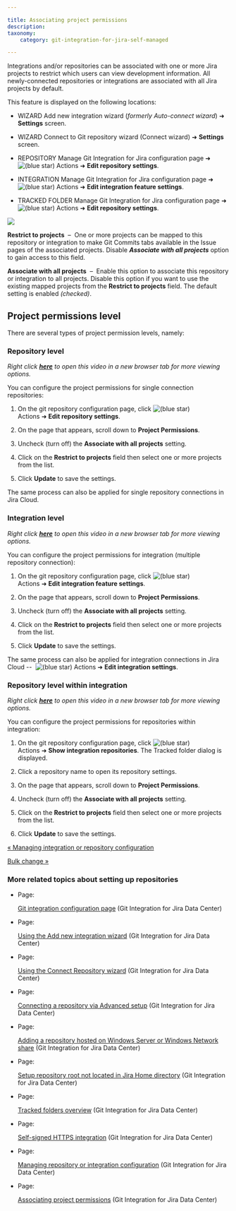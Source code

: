 ```yaml
---

title: Associating project permissions
description:
taxonomy:
    category: git-integration-for-jira-self-managed

---
```

Integrations and/or repositories can be associated with one or more Jira projects to restrict which users can view development information. All newly-connected repositories or integrations are associated with all Jira projects by default.

This feature is displayed on the following locations:

*   WIZARD Add new integration wizard (_formerly Auto-connect wizard_) ➜ **Settings** screen.

*   WIZARD Connect to Git repository wizard (Connect wizard) ➜ **Settings** screen.

*   REPOSITORY Manage Git Integration for Jira configuration page ➜ ![(blue star)](/wiki/s/-1639011364/6452/8b4898d3c114827e64ec143b4fa79bb76a6cfa5b/_/images/icons/emoticons/star_blue.png) Actions ➜ **Edit repository settings**.

*   INTEGRATION Manage Git Integration for Jira configuration page ➜ ![(blue star)](/wiki/s/-1639011364/6452/8b4898d3c114827e64ec143b4fa79bb76a6cfa5b/_/images/icons/emoticons/star_blue.png) Actions ➜ **Edit integration feature settings**.

*   TRACKED FOLDER Manage Git Integration for Jira configuration page ➜ ![(blue star)](/wiki/s/-1639011364/6452/8b4898d3c114827e64ec143b4fa79bb76a6cfa5b/_/images/icons/emoticons/star_blue.png) Actions ➜ **Edit repository settings**.


![](https://bigbrassband.atlassian.net/wiki/download/thumbnails/1930397766/gitserver-edit-feature-cfg-proj-acls.png?version=1&modificationDate=1639569436677&cacheVersion=1&api=v2&width=680&height=155)

**Restrict to projects**  –  One or more projects can be mapped to this repository or integration to make Git Commits tabs available in the Issue pages of the associated projects. Disable _**Associate with all projects**_ option to gain access to this field.

**Associate with all projects**  –  Enable this option to associate this repository or integration to all projects. Disable this option if you want to use the existing mapped projects from the **Restrict to projects** field. The default setting is enabled _(checked)_.

## Project permissions level

There are several types of project permission levels, namely:

### Repository level

_Right click_ [_**here**_](https://bigbrassband.wistia.com/medias/xvzj32nxou) _to open this video in a new browser tab for more viewing options._


You can configure the project permissions for single connection repositories:

1.  On the git repository configuration page, click ![(blue star)](/wiki/s/-1639011364/6452/8b4898d3c114827e64ec143b4fa79bb76a6cfa5b/_/images/icons/emoticons/star_blue.png) Actions ➜ **Edit repository settings**.

2.  On the page that appears, scroll down to **Project Permissions**.

3.  Uncheck (turn off) the **Associate with all projects** setting.

4.  Click on the **Restrict to projects** field then select one or more projects from the list.

5.  Click **Update** to save the settings.


The same process can also be applied for single repository connections in Jira Cloud.

### Integration level

_Right click_ [_**here**_](https://bigbrassband.wistia.com/medias/rnm5t639cz) _to open this video in a new browser tab for more viewing options._


You can configure the project permissions for integration (multiple repository connection):

1.  On the git repository configuration page, click ![(blue star)](/wiki/s/-1639011364/6452/8b4898d3c114827e64ec143b4fa79bb76a6cfa5b/_/images/icons/emoticons/star_blue.png) Actions ➜ **Edit integration feature settings**.

2.  On the page that appears, scroll down to **Project Permissions**.

3.  Uncheck (turn off) the **Associate with all projects** setting.

4.  Click on the **Restrict to projects** field then select one or more projects from the list.

5.  Click **Update** to save the settings.


The same process can also be applied for integration connections in Jira Cloud --  ![(blue star)](/wiki/s/-1639011364/6452/8b4898d3c114827e64ec143b4fa79bb76a6cfa5b/_/images/icons/emoticons/star_blue.png) Actions ➜ **Edit integration settings**.

### Repository level within integration

_Right click_ [_**here**_](https://bigbrassband.wistia.com/medias/fder2qnpgw) _to open this video in a new browser tab for more viewing options._


You can configure the project permissions for repositories within integration:

1.  On the git repository configuration page, click ![(blue star)](/wiki/s/-1639011364/6452/8b4898d3c114827e64ec143b4fa79bb76a6cfa5b/_/images/icons/emoticons/star_blue.png) Actions ➜ **Show integration repositories**. The Tracked folder dialog is displayed.

2.  Click a repository name to open its repository settings.

3.  On the page that appears, scroll down to **Project Permissions**.

4.  Uncheck (turn off) the **Associate with all projects** setting.

5.  Click on the **Restrict to projects** field then select one or more projects from the list.

6.  Click **Update** to save the settings.


[« Managing integration or repository configuration](https://bigbrassband.atlassian.net/wiki/spaces/GIJDC/pages/1930397435/%28GDC%29+Managing+repository+or+integration+configuration)

[Bulk change »](/wiki/spaces/GIJDC/pages/1930397801/Bulk+change)

### More related topics about setting up repositories

*   Page:

    [Git integration configuration page](/wiki/spaces/GIJDC/pages/1930396951/Git+integration+configuration+page) (Git Integration for Jira Data Center)

*   Page:

    [Using the Add new integration wizard](/wiki/spaces/GIJDC/pages/1930397044/Using+the+Add+new+integration+wizard) (Git Integration for Jira Data Center)

*   Page:

    [Using the Connect Repository wizard](/wiki/spaces/GIJDC/pages/1930397090/Using+the+Connect+Repository+wizard) (Git Integration for Jira Data Center)

*   Page:

    [Connecting a repository via Advanced setup](/wiki/spaces/GIJDC/pages/1930397180/Connecting+a+repository+via+Advanced+setup) (Git Integration for Jira Data Center)

*   Page:

    [Adding a repository hosted on Windows Server or Windows Network share](/wiki/spaces/GIJDC/pages/1930397287/Adding+a+repository+hosted+on+Windows+Server+or+Windows+Network+share) (Git Integration for Jira Data Center)

*   Page:

    [Setup repository root not located in Jira Home directory](/wiki/spaces/GIJDC/pages/1930397313/Setup+repository+root+not+located+in+Jira+Home+directory) (Git Integration for Jira Data Center)

*   Page:

    [Tracked folders overview](/wiki/spaces/GIJDC/pages/1930397330/Tracked+folders+overview) (Git Integration for Jira Data Center)

*   Page:

    [Self-signed HTTPS integration](/wiki/spaces/GIJDC/pages/1930397349/Self-signed+HTTPS+integration) (Git Integration for Jira Data Center)

*   Page:

    [Managing repository or integration configuration](/wiki/spaces/GIJDC/pages/1930397435/Managing+repository+or+integration+configuration) (Git Integration for Jira Data Center)

*   Page:

    [Associating project permissions](/wiki/spaces/GIJDC/pages/1930397766/Associating+project+permissions) (Git Integration for Jira Data Center)